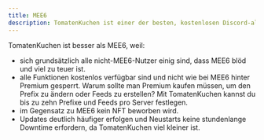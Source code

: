 ```yaml
---
title: MEE6
description: TomatenKuchen ist einer der besten, kostenlosen Discord-all-in-one-Bots. Hier erfährst du, warum er besser ist als MEE6.
---
```


TomatenKuchen ist besser als MEE6, weil:
- sich grundsätzlich alle nicht-MEE6-Nutzer einig sind, dass MEE6 blöd und viel zu teuer ist.
- alle Funktionen kostenlos verfügbar sind und nicht wie bei MEE6 hinter Premium gesperrt. Warum sollte man Premium kaufen müssen, um den Prefix zu ändern
	oder Feeds zu erstellen? Mit TomatenKuchen kannst du bis zu zehn Prefixe und Feeds pro Server festlegen.
- im Gegensatz zu MEE6 kein NFT beworben wird.
- Updates deutlich häufiger erfolgen und Neustarts keine stundenlange Downtime erfordern, da TomatenKuchen viel kleiner ist.
